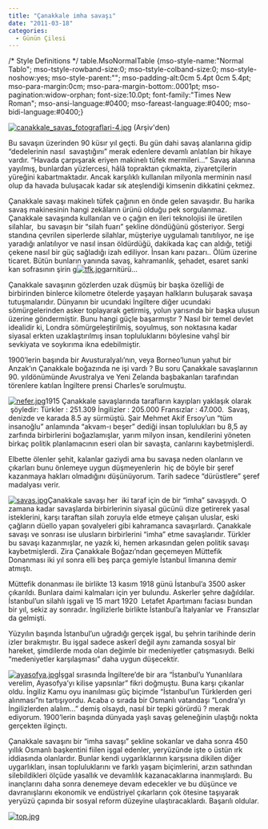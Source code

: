 ```yaml
---
title: "Çanakkale imha savaşı"
date: "2011-03-18"
categories: 
  - Günün Çilesi
---
```


/\* Style Definitions \*/ table.MsoNormalTable {mso-style-name:"Normal Tablo"; mso-tstyle-rowband-size:0; mso-tstyle-colband-size:0; mso-style-noshow:yes; mso-style-parent:""; mso-padding-alt:0cm 5.4pt 0cm 5.4pt; mso-para-margin:0cm; mso-para-margin-bottom:.0001pt; mso-pagination:widow-orphan; font-size:10.0pt; font-family:"Times New Roman"; mso-ansi-language:#0400; mso-fareast-language:#0400; mso-bidi-language:#0400;}

[![canakkale_savas_fotograflari-4.jpg](/uploads/2011/03/canakkale_savas_fotograflari-4.jpg)](/uploads/2011/03/canakkale_savas_fotograflari-4.jpg "canakkale_savas_fotograflari-4.jpg") (Arşiv'den)                       

Bu savaşın üzerinden 90 küsır yıl geçti. Bu gün dahi savaş alanlarına gidip “dedelerinin nasıl  savaştığını” merak edenlere devamlı anlatılan bir hikaye vardır. “Havada çarpışarak eriyen makinelı tüfek mermileri…” Savaş alanına yayılmış, bunlardan yüzlercesi, hâlâ topraktan çıkmakta, ziyaretçilerin yüreğini kabartmaktadır. Ancak karşılıklı kullanılan milyonla merminin nasıl olup da havada buluşacak kadar sık ateşlendiği kimsenin dikkatini çekmez.

Çanakkale savaşı makinelı tüfek çağının en önde gelen savaşıdır. Bu harika savaş makinesinin hangi zekâların ürünü olduğu pek sorgulanmaz. Çanakkale savaşında kullanılan ve o çağın en ileri teknolojisi ile üretilen silahlar,  bu savaşın bir “silah fuarı” şekline döndüğünü gösteriyor. Sergi standına çevrilen siperlerde silahlar, müşteriye uygulamalı tanıtılıyor, ne işe yaradığı anlatılıyor ve nasıl insan öldürdüğü, dakikada kaç can aldığı, tetiği çekene nasıl bir güç sağladığı izah ediliyor. İnsan kanı pazarı.. Ölüm üzerine ticaret. Bütün bunların yanında savaş, kahramanlık, şehadet, esaret sanki kan sofrasının şirin g[![tfk.jpg](/uploads/2011/03/tfk.jpg)](/uploads/2011/03/tfk.jpg "tfk.jpg")arnitürü…

Çanakkale savaşının gözlerden uzak düşmüş bir başka özelliği de birbirinden binlerce kilometre ötelerde yaşayan halkların buluşarak savaşa tutuşmalarıdır. Dünyanın bir ucundaki İngiltere diğer ucundaki sömürgelerinden asker toplayarak getirmiş, yolun yarısında bir başka ulusun üzerine göndermiştir. Bunu hangi güçle başarmıştır ? Nasıl bir temel devlet idealidir ki, Londra sömürgeleştirilmiş, soyulmuş, son noktasına kadar siyasal erkten uzaklaştırılmış insan topluluklarını böylesine vahşî bir sevkiyata ve soykırıma ikna edebilmiştir.

1900’lerin başında bir Avusturalyalı’nın, veya Borneo’lunun yahut bir Anzak’ın Çanakkale boğazında ne işi vardı ? Bu soru Çanakkale savaşlarının 90. yıldönümünde Avustralya ve Yeni Zelanda başbakanları tarafından törenlere katılan İngiltere prensi Charles’e sorulmuştu.

[![nefer.jpg](/uploads/2011/03/nefer.jpg)](/uploads/2011/03/nefer.jpg "nefer.jpg")1915 Çanakkale savaşlarında tarafların kayıpları yaklaşık olarak  şöyledir: Türkler : 251.309 İngilizler : 205.000 Fransızlar : 47.000.  Savaş, denizde ve karada 8.5 ay sürmüştü. Şair Mehmet Akif Ersoy’un “tüm insanoğlu” anlamında “akvam-ı beşer” dediği insan toplulukları bu 8,5 ay zarfında birbirlerini boğazlamışlar, yarım milyon insan, kendilerini yöneten birkaç politik planlamacının eseri olan bir savaşta, canlarını kaybetmişlerdi.

Elbette ölenler şehit, kalanlar gaziydi ama bu savaşa neden olanların ve çıkarları bunu önlemeye uygun düşmeyenlerin  hiç de böyle bir şeref kazanmaya hakları olmadığını düşünüyorum. Tarih sadece “dürüstlere” şeref madalyası verir.

[![savas.jpg](/uploads/2011/03/savas-1.jpg)](/uploads/2011/03/savas-1.jpg "savas.jpg")Çanakkale savaşı her  iki taraf için de bir “imha” savaşıydı. O zamana kadar savaşlarda birbirlerinin siyasal gücünü dize getirerek yasal isteklerini, karşı taraftan silah zoruyla elde etmeye çalışan uluslar, eski çağların düello yapan şovalyeleri gibi kahramanca savaşırlardı. Çanakkale savaşı ve sonrası ise ulusların birbirlerini “imha” etme savaşlarıdır. Türkler bu savaşı kazanmışlar, ne yazık ki, hemen arkasından gelen politik savaşı kaybetmişlerdi. Zira Çanakkale Boğazı’ndan geçemeyen Müttefik Donanması iki yıl sonra elli beş parça gemiyle İstanbul limanına demir atmıştı.

Müttefik donanması ile birlikte 13 kasım 1918 günü İstanbul’a 3500 asker çıkarıldı. Bunlara daimi kalmaları için yer bulundu. Askerler şehre dağıldılar. İstanbul’un silahlı işgali ve 15 mart 1920  Letafet Apartımanı faciası bundan bir yıl, sekiz ay sonradır. İngilizlerle birlikte İstanbul’a İtalyanlar ve  Fransızlar da gelmişti.

Yüzyılın başında İstanbul’un uğradığı gerçek işgal, bu şehrin tarihinde derin izler bırakmıştır. Bu işgal sadece askerî değil aynı zamanda sosyal bir hareket, şimdilerde moda olan değimle bir medeniyetler çatışmasıydı. Belki “medeniyetler karşılaşması” daha uygun düşecektir.

[![ayasofya.jpg](/uploads/2011/03/ayasofya-3.jpg)](/uploads/2011/03/ayasofya-3.jpg "ayasofya.jpg")İşgal sırasında İngiltere’de bir ara “İstanbul’u Yunanlılara verelim, Ayasofya’yı kilise yapsınlar” fikri doğmuştu. Buna karşı çıkanlar oldu. İngiliz Kamu oyu inanılması güç biçimde “İstanbul’un Türklerden geri alınması”nı tartışıyordu. Acaba o sırada bir Osmanlı vatandaşı “Londra’yı İngilizlerden alalım…” demiş olsaydı, nasıl bir tepki görürdü ? merak ediyorum. 1900’lerin başında dünyada yaşlı savaş geleneğinin ulaştığı nokta  gerçekten ilginçtı.

Çanakkale savaşını bir “imha savaşı” şekline sokanlar ve daha sonra 450 yıllık Osmanlı başkentini fiilen işgal edenler, yeryüzünde işte o üstün ırk iddiasında olanlardır. Bunlar kendi uygarlıklarının karşısına dikilen diğer uygarlıkları, insan topluluklarını ve farklı yaşam biçimlerini, arzın sathından silebildikleri ölçüde yasallık ve devamlılık kazanacaklarına inanmışlardı. Bu inançlarını daha sonra denemeye devam edecekler ve bu düşünce ve davranışlarını ekonomik ve endüstriyel çıkarların çok ötesine taşıyarak yeryüzü çapında bir sosyal reform düzeyine ulaştıracaklardı. Başarılı oldular.

[](/uploads/2011/03/top.jpg "top.jpg")

[![top.jpg](/uploads/2011/03/top.jpg)](/uploads/2011/03/top.jpg "top.jpg")
